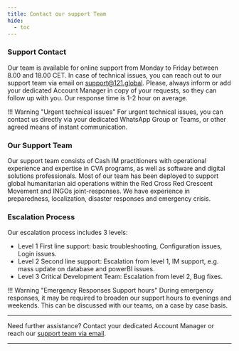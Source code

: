 ```yaml
---
title: Contact our support Team
hide:
  - toc
---
```


### Support Contact

Our team is available for online support from Monday to Friday between 8.00 and 18.00 CET.
In case of technical issues, you can reach out to our support team via email on <support@121.global>. Please, always inform or add your dedicated Account Manager in copy of your requests, so they can follow up with you. Our response time is 1-2 hour on average.

!!! Warning "Urgent technical issues"
    For urgent technical issues, you can contact us directly via your dedicated WhatsApp Group or Teams, or other agreed means of instant communication.

### Our Support Team

Our support team consists of Cash IM practitioners with operational experience and expertise in CVA programs, as well as software and digital solutions professionals.
Most of our team has been deployed to support global humanitarian aid operations within the Red Cross Red Crescent Movement and INGOs joint-responses. We have experience in preparedness, localization, disaster responses and emergency crisis.

### Escalation Process

Our escalation process includes 3 levels:

- Level 1 First line support: basic troubleshooting, Configuration issues, Login issues.
- Level 2 Second line support: Escalation from level 1, IM support, e.g. mass update on database and powerBI issues.
- Level 3 Critical Development Team: Escalation from level 2, Bug fixes.


!!! Warning "Emergency Responses Support hours"
    During emergency responses, it may be required to broaden our support hours to evenings and weekends. This can be discussed with our teams, on a case by case basis.

___
Need further assistance? Contact your dedicated Account Manager or reach our [support team via email](mailto:support@121.global).
___
